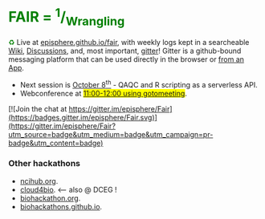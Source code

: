 <h1 style="color:green">FAIR = <sup>1</sup>/<sub>Wrangling</sub></h1>

<span style="color:green">&#9851;</span> Live at [episphere.github.io/fair](https://episphere.github.io/fair), with weekly logs kept in a searcheable [Wiki](https://sites.google.com/view/fair-data/home), [Discussions](https://github.com/episphere/fair/discussions), and, most important, [gitter](https://gitter.im/episphere/Fair)! Gitter is a github-bound messaging platform that can be used directly in the browser or [from an App](https://gitter.im/apps).

 * Next session is [October 8<sup>th</sup>](https://sites.google.com/view/fair-data/2021/2021-10-08-oct) - QAQC and R scripting as a serverless API.
 * Webconference at <span style="background-color:yellow">[11:00-12:00 using gotomeeting](https://global.gotomeeting.com/join/751234733)</span>. 

[![Join the chat at https://gitter.im/episphere/Fair](https://badges.gitter.im/episphere/Fair.svg)](https://gitter.im/episphere/Fair?utm_source=badge&utm_medium=badge&utm_campaign=pr-badge&utm_content=badge)

### Other hackathons

* [ncihub.org](https://ncihub.org/).
* [cloud4bio](https://cloud4bio.github.io). <-- also @ DCEG !
* [biohackathon.org](http://www.biohackathon.org).
* [biohackathons.github.io](https://biohackathons.github.io). 
